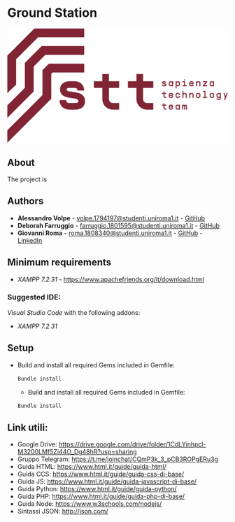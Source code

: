 # Ground Station

![img/STT_logo.png](img/STT_logo.png)

## About
The project is

## Authors
*   **Alessandro Volpe** - volpe.1794197@studenti.uniroma1.it - [GitHub](https://github.com/Syro98)
*   **Deborah Farruggio** - farruggio.1801595@studenti.uniroma1.it - [GitHub](https://github.com/DebFarruggio)
*   **Giovanni Roma** - roma.1808340@studenti.uniroma1.it - [GitHub](https://github.com/JoGist) - [LinkedIn](https://www.linkedin.com/in/giovanni-roma-a95a32127/)

## Minimum requirements
* _XAMPP 7.2.31_ - https://www.apachefriends.org/it/download.html

###  Suggested IDE: 
_Visual Studio Code_ with the following addons:

* _XAMPP 7.2.31_

## Setup 
* Build and install all required Gems included in Gemfile:
  ```sh
  Bundle install
  ```
  
  * Build and install all required Gems included in Gemfile:
  ```sh
  Bundle install
  ```

## Link utili:
* Google Drive: https://drive.google.com/drive/folder/1CdLYinhpcl-M3200LMf5Zi44O_Dg48hR?usp=sharing
* Gruppo Telegram: https://t.me/joinchat/CQmP3k_3_pCB3ROPgERu3g
* Guida HTML: https://www.html.it/guide/guida-html/
* Guida CCS: https://www.html.it/guide/guida-css-di-base/
* Guida JS: https://www.html.it/guide/guida-javascript-di-base/
* Guida Python: https://www.html.it/guide/guida-python/
* Guida PHP: https://www.html.it/guide/guida-php-di-base/
* Guida Node: https://www.w3schools.com/nodejs/
* Sintassi JSON: http://json.com/
